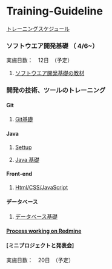 # Training-Guideline 
[トレーニングスケジュール](https://docs.google.com/spreadsheets/d/1jcEO6l40S_ZV6tkEQGnELWa9L9EZurNzSxmfqvxssy8/edit?usp=sharing)

### ソフトウエア開発基礎 （ 4/6~）
実施日数：　12日　（予定）
1. [ソフトウエア開発基礎の教材](https://github.com/voiceJapan/TrainningGuide/blob/master/SoftwareDevelopment/SoftwareDevelopment.md)

###  開発の技術、ツールのトレーニング
#### Git 
1. [Git基礎](https://github.com/voiceJapan/TrainningGuide/blob/master/Git/git_tutorial.md)

#### Java
1. [Settup](https://github.com/voiceJapan/TrainningGuide/blob/master/JavaCore/javaSetup.md)

2. [Java 基礎](https://github.com/voiceJapan/TrainningGuide/blob/master/JavaCore/javacore_tutorial.md)

#### Front-end
1. [Html/CSS/JavaScript](https://github.com/voiceJapan/TrainningGuide/blob/master/FrontEnd/Html.md)

#### データベース
1. [データベース基礎](https://github.com/voiceJapan/TrainningGuide/blob/master/DB/DB.md)	

#### [Process working on Redmine](https://github.com/voiceJapan/TrainningGuide/blob/master/WorkingProcess/redmine/redmine.md)

#### [ミニプロジェクトと発表会]
実施日数：　20日　（予定）